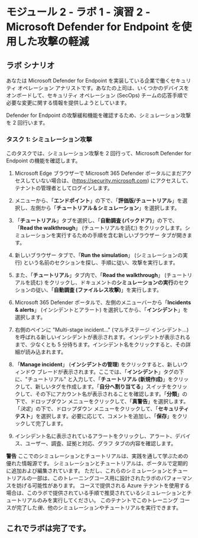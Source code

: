 # モジュール 2 - ラボ 1 - 演習 2 - Microsoft Defender for Endpoint を使用した攻撃の軽減

## ラボ シナリオ

あなたは Microsoft Defender for Endpoint を実装している企業で働くセキュリティ オペレーション アナリストです。あなたの上司は、いくつかのデバイスをオンボードして、セキュリティ オペレーション (SecOps) チームの応答手順で必要な変更に関する情報を提供しようとしています。

Defender for Endpoint の攻撃緩和機能を確認するため、シミュレーション攻撃を 2 回行います。

### タスク 1: シミュレーション攻撃

このタスクでは、シミュレーション攻撃を 2 回行って、Microsoft Defender for Endpoint の機能を確認します。

1. Microsoft Edge ブラウザーで Microsoft 365 Defender ポータルにまだアクセスしていない場合は、(https://security.microsoft.com) にアクセスして、テナントの管理者としてログインします。

2. メニューから、「**エンドポイント**」の下で、「**評価版/チュートリアル**」を選択し、左側から「**チュートリアル＆シミュレーション**」を選択します。

3. 「**チュートリアル**」タブを選択し、「**自動調査 (バックドア)**」の下で、「**Read the walkthrough**」 (チュートリアルを読む) をクリックします。シミュレーションを実行するための手順を含む新しいブラウザー タブが開きます。

4. 新しいブラウザー タブで、「**Run the simulation**」 (シミュレーションの実行) という名前のセクションを探し、手順に従い、攻撃を実行します。

5. また、「**チュートリアル**」タブ内で、「**Read the walkthrough**」 (チュートリアルを読む) をクリックし、ドキュメントの**シミュレーションの実行**のセクションの従い、「**自動調査 (ファイルレス攻撃)**」を実行します。

6. Microsoft 365 Defender ポータルで、左側のメニューバーから「**Incidents & alerts**」 (インシデントとアラート) を選択してから、「**インシデント**」を選択します。

7. 右側のペインに "Multi-stage incident..." (マルチステージ インシデント...) を呼ばれる新しいインシデントが表示されます。インシデントが表示されるまで、少なくとも 5 分待ちます。インシデント名をクリックすると、その詳細が読み込まれます。

8. 「**Manage incident**」 (**インシデントの管理**) をクリックすると、新しいウィンドウ ブレードが表示されます。ここでは、「**インシデント**」タグの下に、"チュートリアル" と入力して、「**チュートリアル (新規作成)**」をクリックして、新しいタグを作成します。「**自分へ割り当てる**」スイッチをクリックして、その下にアカウント名が表示されることを確認します。「**分類**」の下で、ドロップダウン メニューをクリックして、「**真警告**」を選択します。「*決定*」の下で、ドロップダウン メニューをクリックして、「**セキュリティ テスト**」を選択します。必要に応じて、コメントを追加し、「**保存**」をクリックして完了します。

9. インシデント名に表示されているアラートをクリックし、アラート、デバイス、ユーザー、調査、証拠と対応、グラフ タブの内容を確認します。

**警告** ここでのシミュレーションとチュートリアルは、実践を通して学ぶための優れた情報源です。  シミュレーションとチュートリアルは、ポータルで定期的に追加および編集されています。  ただし、これらのシミュレーションとチュートリアルの一部は、このトレーニングコース用に設計されたラボのパフォーマンスを妨げる可能性があります。  コースで提供される Azure テナントを使用する場合は、このラボで提供されている手順で推奨されているシミュレーションとチュートリアルのみを実行してください。  このテナントでこのトレーニング コースが完了した*後*、他のシミュレーションやチュートリアルを実行できます。

## これでラボは完了です。
